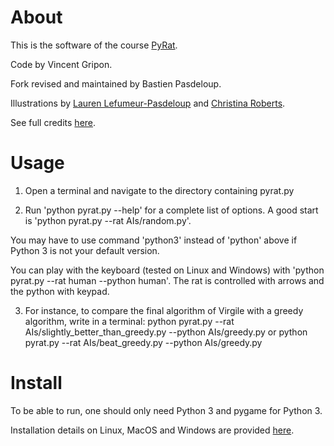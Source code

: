 # About

This is the software of the course [PyRat](https://formations.imt-atlantique.fr/pyrat).

Code by Vincent Gripon.

Fork revised and maintained by Bastien Pasdeloup.

Illustrations by [Lauren Lefumeur-Pasdeloup](http://neruall.deviantart.com/) and [Christina Roberts](http://neyjour.deviantart.com/).

See full credits [here](https://formations.imt-atlantique.fr/pyrat/).

# Usage

1. Open a terminal and navigate to the directory containing pyrat.py

2. Run 'python pyrat.py --help' for a complete list of options. A good start is 'python pyrat.py --rat AIs/random.py'.

You may have to use command 'python3' instead of 'python' above if Python 3 is not your default version.

You can play with the keyboard (tested on Linux and Windows) with 'python pyrat.py --rat human --python human'. The rat is controlled with arrows and the python with keypad.

3. For instance, to compare the final algorithm of Virgile with a greedy algorithm, write in a terminal: 
python pyrat.py --rat AIs/slightly_better_than_greedy.py --python AIs/greedy.py
or
python pyrat.py --rat AIs/beat_greedy.py --python AIs/greedy.py

# Install

To be able to run, one should only need Python 3 and pygame for Python 3.

Installation details on Linux, MacOS and Windows are provided [here](https://formations.imt-atlantique.fr/pyrat/installing-the-pyrat-software/).
